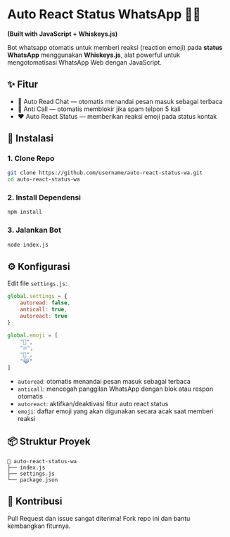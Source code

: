# Auto React Status WhatsApp 🤖📱

**(Built with JavaScript + Whiskeys.js)**

Bot whatsapp otomatis untuk memberi reaksi (reaction emoji) pada **status WhatsApp** menggunakan **Whiskeys.js**, alat powerful untuk mengotomatisasi WhatsApp Web dengan JavaScript.

## ✨ Fitur

* 🔄 Auto Read Chat — otomatis menandai pesan masuk sebagai terbaca
* 🚫 Anti Call — otomatis memblokir jika spam telpon 5 kali
* ❤️ Auto React Status — memberikan reaksi emoji pada status kontak

## 🧰 Instalasi

### 1. Clone Repo

```bash
git clone https://github.com/username/auto-react-status-wa.git
cd auto-react-status-wa
```

### 2. Install Dependensi

```bash
npm install
```

### 3. Jalankan Bot

```bash
node index.js
```

## ⚙️ Konfigurasi

Edit file `settings.js`:

```js
global.settings = {
    autoread: false,
    anticall: true,
    autoreact: true
}

global.emoji = [
    "🗿", 
    "🔥", 
    "👀",
    "😹"
]
```

* `autoread`: otomatis menandai pesan masuk sebagai terbaca
* `anticall`: mencegah panggilan WhatsApp dengan blok atau respon otomatis
* `autoreact`: aktifkan/deaktivasi fitur auto react status
* `emoji`: daftar emoji yang akan digunakan secara acak saat memberi reaksi

## 📦 Struktur Proyek

```
📁 auto-react-status-wa
├── index.js
├── settings.js
└── package.json
```

## 🤝 Kontribusi

Pull Request dan issue sangat diterima!
Fork repo ini dan bantu kembangkan fiturnya.

